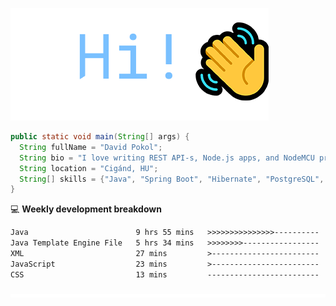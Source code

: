 ![Hi!](assets/images/hi.png)

```java
public static void main(String[] args) {
  String fullName = "David Pokol";
  String bio = "I love writing REST API-s, Node.js apps, and NodeMCU programs";
  String location = "Cigánd, HU";
  String[] skills = {"Java", "Spring Boot", "Hibernate", "PostgreSQL", "Git"};
}
```

💻 **Weekly development breakdown**
<!--START_SECTION:waka-->

```txt
Java                        9 hrs 55 mins   >>>>>>>>>>>>>>>----------   59.20 %
Java Template Engine File   5 hrs 34 mins   >>>>>>>>-----------------   33.27 %
XML                         27 mins         >------------------------   02.78 %
JavaScript                  23 mins         >------------------------   02.31 %
CSS                         13 mins         -------------------------   01.33 %
```

<!--END_SECTION:waka-->

![footer](assets/images/footer.png)
